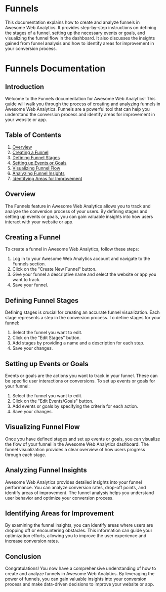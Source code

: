 <h1>Funnels</h1>
<p>This documentation explains how to create and analyze funnels in Awesome Web Analytics. It provides step-by-step instructions on defining the stages of a funnel, setting up the necessary events or goals, and visualizing the funnel flow in the dashboard. It also discusses the insights gained from funnel analysis and how to identify areas for improvement in your conversion process.</p>
<h1>Funnels Documentation</h1>
<h2>Introduction</h2>
<p>Welcome to the Funnels documentation for Awesome Web Analytics! This guide will walk you through the process of creating and analyzing funnels in Awesome Web Analytics. Funnels are a powerful tool that can help you understand the conversion process and identify areas for improvement in your website or app.</p>
<h2>Table of Contents</h2>
<ol>
<li><a href="#overview">Overview</a></li>
<li><a href="#creating-a-funnel">Creating a Funnel</a></li>
<li><a href="#defining-funnel-stages">Defining Funnel Stages</a></li>
<li><a href="#setting-up-events-or-goals">Setting up Events or Goals</a></li>
<li><a href="#visualizing-funnel-flow">Visualizing Funnel Flow</a></li>
<li><a href="#analyzing-funnel-insights">Analyzing Funnel Insights</a></li>
<li><a href="#identifying-areas-for-improvement">Identifying Areas for Improvement</a></li>
</ol>
<h2>Overview <a name="overview"></a></h2>
<p>The Funnels feature in Awesome Web Analytics allows you to track and analyze the conversion process of your users. By defining stages and setting up events or goals, you can gain valuable insights into how users interact with your website or app.</p>
<h2>Creating a Funnel <a name="creating-a-funnel"></a></h2>
<p>To create a funnel in Awesome Web Analytics, follow these steps:</p>
<ol>
<li>Log in to your Awesome Web Analytics account and navigate to the Funnels section.</li>
<li>Click on the "Create New Funnel" button.</li>
<li>Give your funnel a descriptive name and select the website or app you want to track.</li>
<li>Save your funnel.</li>
</ol>
<h2>Defining Funnel Stages <a name="defining-funnel-stages"></a></h2>
<p>Defining stages is crucial for creating an accurate funnel visualization. Each stage represents a step in the conversion process. To define stages for your funnel:</p>
<ol>
<li>Select the funnel you want to edit.</li>
<li>Click on the "Edit Stages" button.</li>
<li>Add stages by providing a name and a description for each step.</li>
<li>Save your changes.</li>
</ol>
<h2>Setting up Events or Goals <a name="setting-up-events-or-goals"></a></h2>
<p>Events or goals are the actions you want to track in your funnel. These can be specific user interactions or conversions. To set up events or goals for your funnel:</p>
<ol>
<li>Select the funnel you want to edit.</li>
<li>Click on the "Edit Events/Goals" button.</li>
<li>Add events or goals by specifying the criteria for each action.</li>
<li>Save your changes.</li>
</ol>
<h2>Visualizing Funnel Flow <a name="visualizing-funnel-flow"></a></h2>
<p>Once you have defined stages and set up events or goals, you can visualize the flow of your funnel in the Awesome Web Analytics dashboard. The funnel visualization provides a clear overview of how users progress through each stage.</p>
<h2>Analyzing Funnel Insights <a name="analyzing-funnel-insights"></a></h2>
<p>Awesome Web Analytics provides detailed insights into your funnel performance. You can analyze conversion rates, drop-off points, and identify areas of improvement. The funnel analysis helps you understand user behavior and optimize your conversion process.</p>
<h2>Identifying Areas for Improvement <a name="identifying-areas-for-improvement"></a></h2>
<p>By examining the funnel insights, you can identify areas where users are dropping off or encountering obstacles. This information can guide your optimization efforts, allowing you to improve the user experience and increase conversion rates.</p>
<h2>Conclusion</h2>
<p>Congratulations! You now have a comprehensive understanding of how to create and analyze funnels in Awesome Web Analytics. By leveraging the power of funnels, you can gain valuable insights into your conversion process and make data-driven decisions to improve your website or app.</p>
